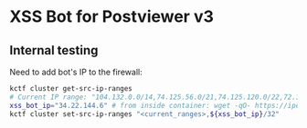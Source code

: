 # XSS Bot for Postviewer v3

## Internal testing

Need to add bot's IP to the firewall:

```sh
kctf cluster get-src-ip-ranges
# Current IP range: "104.132.0.0/14,74.125.56.0/21,74.125.120.0/22,72.14.224.0/21,34.140.12.195/32,34.22.144.6/32"
xss_bot_ip="34.22.144.6" # from inside container: wget -qO- https://ipecho.net/plain | xargs echo
kctf cluster set-src-ip-ranges "<current_ranges>,${xss_bot_ip}/32"
```
